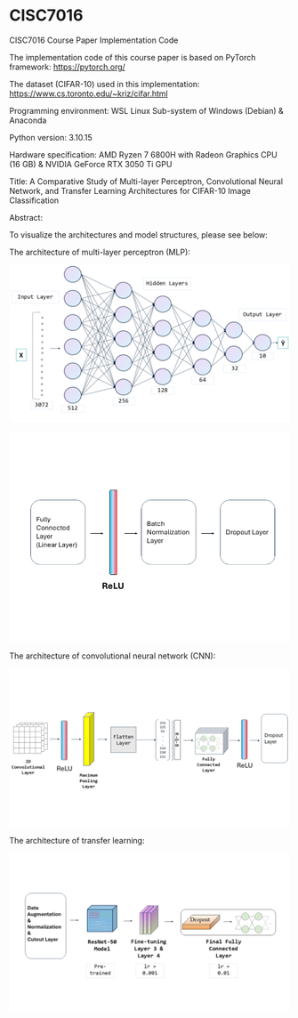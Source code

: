 # CISC7016
CISC7016 Course Paper Implementation Code

The implementation code of this course paper is based on PyTorch framework: https://pytorch.org/

The dataset (CIFAR-10) used in this implementation: https://www.cs.toronto.edu/~kriz/cifar.html

Programming environment: WSL Linux Sub-system of Windows (Debian) & Anaconda

Python version: 3.10.15

Hardware specification: AMD Ryzen 7 6800H with Radeon Graphics CPU (16 GB) & NVIDIA GeForce RTX 3050 Ti GPU

Title: A Comparative Study of Multi-layer Perceptron, Convolutional Neural Network, and Transfer Learning Architectures for CIFAR-10 Image Classification

Abstract:

To visualize the architectures and model structures, please see below:

The architecture of multi-layer perceptron (MLP):

![MLP](/figure/mlp.PNG?raw=true "MLP")

![MLP_Layer](/figure/mlp_layer.PNG?raw=true "MLP_Layer")

The architecture of convolutional neural network (CNN):

![CNN](/figure/cnn.PNG?raw=true "CNN")

The architecture of transfer learning:

![Transfer Learning](/figure/transfer.PNG?raw=true "Transfer Learning")
